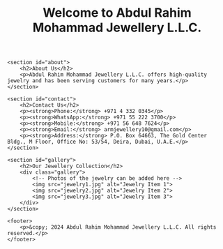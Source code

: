 
<!DOCTYPE html>
<html lang="en">
<head>
    <meta charset="UTF-8">
    <meta name="viewport" content="width=device-width, initial-scale=1.0">
    <title>Abdul Rahim Mohammad Jewellery L.L.C.</title>
    <link rel="stylesheet" href="style.css">
</head>
<body>
    <header>
        <h1>Welcome to Abdul Rahim Mohammad Jewellery L.L.C.</h1>
    </header>

    <section id="about">
        <h2>About Us</h2>
        <p>Abdul Rahim Mohammad Jewellery L.L.C. offers high-quality jewelry and has been serving customers for many years.</p>
    </section>

    <section id="contact">
        <h2>Contact Us</h2>
        <p><strong>Phone:</strong> +971 4 332 0345</p>
        <p><strong>WhatsApp:</strong> +971 55 222 3700</p>
        <p><strong>Mobile:</strong> +971 56 648 7624</p>
        <p><strong>Email:</strong> armjewellery10@gmail.com</p>
        <p><strong>Address:</strong> P.O. Box 64663, The Gold Center Bldg., M Floor, Office No: 53/54, Deira, Dubai, U.A.E.</p>
    </section>

    <section id="gallery">
        <h2>Our Jewellery Collection</h2>
        <div class="gallery">
            <!-- Photos of the jewelry can be added here -->
            <img src="jewelry1.jpg" alt="Jewelry Item 1">
            <img src="jewelry2.jpg" alt="Jewelry Item 2">
            <img src="jewelry3.jpg" alt="Jewelry Item 3">
        </div>
    </section>

    <footer>
        <p>&copy; 2024 Abdul Rahim Mohammad Jewellery L.L.C. All rights reserved.</p>
    </footer>
</body>
</html>
